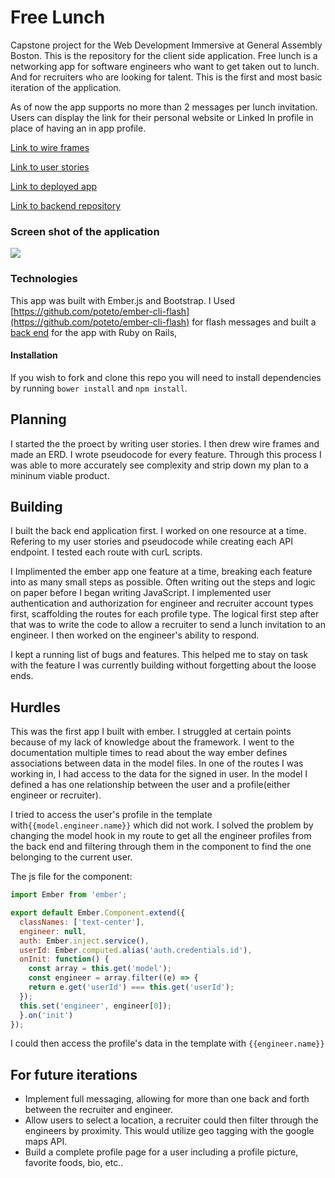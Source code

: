 # Free Lunch

Capstone project for the Web Development Immersive at General Assembly Boston. This is the repository for the client side application. Free lunch is a networking app for software engineers who want to get taken out to lunch. And for recruiters who are looking for talent. This is the first and most basic iteration of the application.

As of now the app supports no more than 2 messages per lunch invitation. Users can display the link for their personal website or Linked In profile in place of having an in app profile.

[Link to wire frames](http://imgur.com/a/zT79X)

[Link to user stories](https://www.dropbox.com/s/5vsgxw92bowak0o/free-lunch-stories.pdf?dl=0)

[Link to deployed app](https://arlofeirman.github.io/free-lunch/#/)

[Link to backend repository](https://github.com/arlofeirman/freelunch-api)

### Screen shot of the application

![](http://i.imgur.com/VE2kY0N.png)

### Technologies
This app was built with Ember.js and Bootstrap. I Used [https://github.com/poteto/ember-cli-flash](https://github.com/poteto/ember-cli-flash) for flash messages and built a [back end](https://github.com/arlofeirman/freelunch-api) for the app with Ruby on Rails,

#### Installation
If you wish to fork and clone this repo you will need to install dependencies by running ```bower install``` and ```npm install```.

## Planning
I started the the proect by writing user stories. I then drew wire frames and made an ERD. I wrote pseudocode for every feature. Through this process I was able to more accurately see complexity and strip down my plan to a mininum viable product.

## Building
I built the back end application first. I worked on one resource at a time. Refering to my user stories and pseudocode while creating each API endpoint. I tested each route with curL scripts.

I Implimented the ember app one feature at a time, breaking each feature into as many small steps as possible. Often writing out the steps and logic on paper before I began writing JavaScript. I implemented user authentication and authorization for engineer and recruiter account types first, scaffolding the routes for each profile type. The logical first step after that was to write the code to allow a recruiter to send a lunch invitation to an engineer. I then worked on the engineer's ability to respond. 

I kept a running list of bugs and features. This helped me to stay on task with the feature I was currently building without forgetting about the loose ends.

## Hurdles

This was the first app I built with ember. I struggled at certain points because of my lack of knowledge about the framework. I went to the documentation multiple times to read about the way ember defines associations between data in the model files.
In one of the routes I was working in, I had access to the data for the signed in user. In the model I defined a has one relationship between the user and a profile(either engineer or recruiter). 

I tried to access the user's profile in the template with```{{model.engineer.name}}``` which did not work. I solved the problem by changing the model hook in my route to get all the engineer profiles from the back end and filtering through them in the component to find the one belonging to the current user.

The js file for the component:

```js
import Ember from 'ember';

export default Ember.Component.extend({
  classNames: ['text-center'],
  engineer: null,
  auth: Ember.inject.service(),
  userId: Ember.computed.alias('auth.credentials.id'),
  onInit: function() {
    const array = this.get('model');
    const engineer = array.filter((e) => {
    return e.get('userId') === this.get('userId');
  });
  this.set('engineer', engineer[0]);
  }.on('init')
});
```

I could then access the profile's data in the template with ```{{engineer.name}}```

## For future iterations

* Implement full messaging, allowing for more than one back and forth between the recruiter and engineer.
* Allow users to select a location, a recruiter could then filter through the engineers by proximity. This would utilize geo tagging with the google maps API.
* Build a complete profile page for a user including a profile picture, favorite foods, bio, etc..






